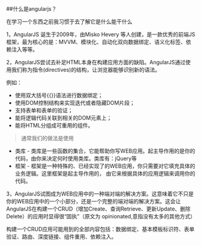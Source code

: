 

##什么是angularjs？

在学习一个东西之前我习惯于去了解它是什么能干什么

1，AngularJS 诞生于2009年，由Misko Hevery 等人创建，是一款优秀的前端JS框架，最为核心的是：MVVM、模块化、自动化双向数据绑定、语义化标签、依赖注入等等。

2，AngularJS尝试去补足HTML本身在构建应用方面的缺陷。AngularJS通过使用我们称为指令(directives)的结构，让浏览器能够识别新的语法。

 例如：

 * 使用双大括号{{}}语法进行数据绑定；
 * 使用DOM控制结构来实现迭代或者隐藏DOM片段；
 * 支持表单和表单的验证；
 * 能将逻辑代码关联到相关的DOM元素上；
 * 能将HTML分组成可重用的组件。

  > 通常我们的做法是使用
   * 类库 - 类库是一些函数的集合，它能帮助你写WEB应用。起主导作用的是你的代码，由你来决定何时使用类库。类库有：jQuery等
   * 框架 - 框架是一种特殊的、已经实现了的WEB应用，你只需要对它填充具体的业务逻辑。这里框架是起主导作用的，
 由它来根据具体的应用逻辑来调用你的代码。


3，AngularJS试图成为WEB应用中的一种端对端的解决方案。这意味着它不只是你的WEB应用中的一个小部分，还是一个完整的端对端的解决方案。这会让AngularJS在构建一个CRUD（增加Create、查询Retrieve、更新Update、删除Delete）的应用时显得很“固执”（原文为 opinionated,意指没有太多的其他方式）

构建一个CRUD应用可能用到的全部内容包括：数据绑定、基本模板标识符、表单验证、路由、深度链接、组件重用、依赖注入。
